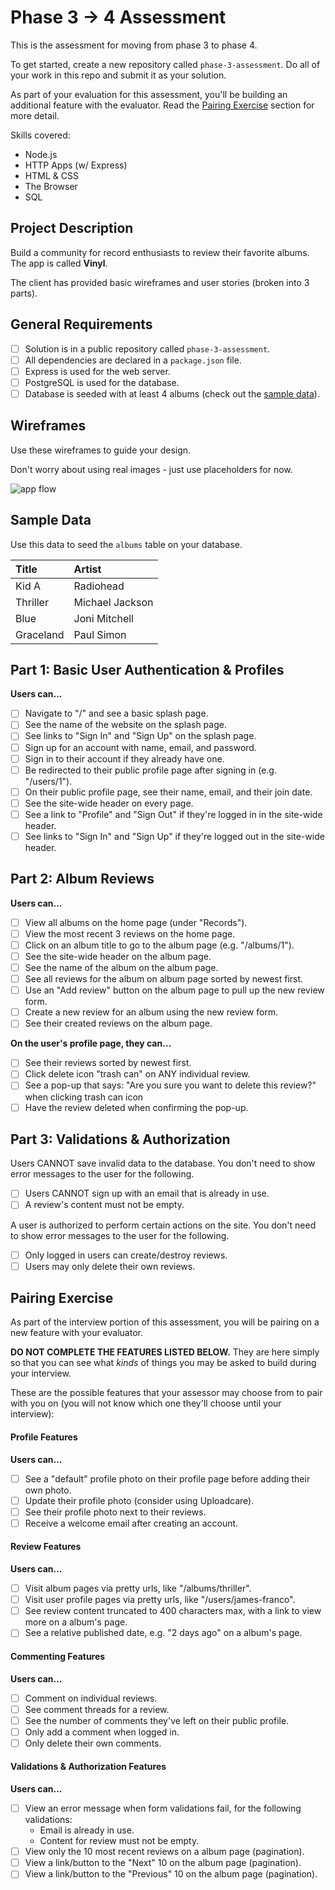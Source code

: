# Phase 3 -> 4 Assessment

This is the assessment for moving from phase 3 to phase 4.

To get started, create a new repository called `phase-3-assessment`. Do all of your work in this repo and submit it as your solution.

As part of your evaluation for this assessment, you'll be building an additional feature with the evaluator. Read the [Pairing Exercise](#pairing-exercise) section for more detail.

Skills covered:

- Node.js
- HTTP Apps (w/ Express)
- HTML & CSS
- The Browser
- SQL

## Project Description

Build a community for record enthusiasts to review their favorite albums. The app is called **Vinyl**.

The client has provided basic wireframes and user stories (broken into 3 parts).

## General Requirements

- [ ] Solution is in a public repository called `phase-3-assessment`.
- [ ] All dependencies are declared in a `package.json` file.
- [ ] Express is used for the web server.
- [ ] PostgreSQL is used for the database.
- [ ] Database is seeded with at least 4 albums (check out the [sample data](#sample-data)).

## Wireframes

Use these wireframes to guide your design.

Don't worry about using real images - just use placeholders for now.

![app flow](https://user-images.githubusercontent.com/709100/26892225-934387d8-4b85-11e7-82e3-d739b22f1dcf.png)

## Sample Data

Use this data to seed the `albums` table on your database.

| Title     | Artist          |
|:----------|:----------------|
| Kid A     | Radiohead       |
| Thriller  | Michael Jackson |
| Blue      | Joni Mitchell   |
| Graceland | Paul Simon      |

## Part 1: Basic User Authentication & Profiles

**Users can...**

- [ ] Navigate to "/" and see a basic splash page.
- [ ] See the name of the website on the splash page.
- [ ] See links to "Sign In" and "Sign Up" on the splash page.
- [ ] Sign up for an account with name, email, and password.
- [ ] Sign in to their account if they already have one.
- [ ] Be redirected to their public profile page after signing in (e.g. "/users/1").
- [ ] On their public profile page, see their name, email, and their join date.
- [ ] See the site-wide header on every page.
- [ ] See a link to "Profile" and "Sign Out" if they're logged in in the site-wide header.
- [ ] See links to "Sign In" and "Sign Up" if they're logged out in the site-wide header.

## Part 2: Album Reviews

**Users can...**

- [ ] View all albums on the home page (under "Records").
- [ ] View the most recent 3 reviews on the home page.
- [ ] Click on an album title to go to the album page (e.g. "/albums/1").
- [ ] See the site-wide header on the album page.
- [ ] See the name of the album on the album page.
- [ ] See all reviews for the album on album page sorted by newest first.
- [ ] Use an "Add review" button on the album page to pull up the new review form.
- [ ] Create a new review for an album using the new review form.
- [ ] See their created reviews on the album page.

**On the user's profile page, they can...**

- [ ] See their reviews sorted by newest first.
- [ ] Click delete icon "trash can" on ANY individual review.
- [ ] See a pop-up that says: "Are you sure you want to delete this review?" when clicking trash can icon
- [ ] Have the review deleted when confirming the pop-up.

## Part 3: Validations & Authorization

Users CANNOT save invalid data to the database. You don't need to show error messages to the user for the following.

- [ ] Users CANNOT sign up with an email that is already in use.
- [ ] A review's content must not be empty.

A user is authorized to perform certain actions on the site. You don't need to show error messages to the user for the following.

- [ ] Only logged in users can create/destroy reviews.
- [ ] Users may only delete their own reviews.

## Pairing Exercise

As part of the interview portion of this assessment, you will be pairing on a new feature with your evaluator.

**DO NOT COMPLETE THE FEATURES LISTED BELOW.** They are here simply so that you can see what _kinds_ of things you may be asked to build during your interview.

These are the possible features that your assessor may choose from to pair with you on (you will not know which one they'll choose until your interview):

#### Profile Features

**Users can...**

- [ ] See a "default" profile photo on their profile page before adding their own photo.
- [ ] Update their profile photo (consider using Uploadcare).
- [ ] See their profile photo next to their reviews.
- [ ] Receive a welcome email after creating an account.

#### Review Features

**Users can...**

- [ ] Visit album pages via pretty urls, like "/albums/thriller".
- [ ] Visit user profile pages via pretty urls, like "/users/james-franco".
- [ ] See review content truncated to 400 characters max, with a link to view more on a album's page.
- [ ] See a relative published date, e.g. "2 days ago" on a album's page.

#### Commenting Features

**Users can...**

- [ ] Comment on individual reviews.
- [ ] See comment threads for a review.
- [ ] See the number of comments they've left on their public profile.
- [ ] Only add a comment when logged in.
- [ ] Only delete their own comments.

#### Validations & Authorization Features

**Users can...**

- [ ] View an error message when form validations fail, for the following validations:
  - Email is already in use.
  - Content for review must not be empty.
- [ ] View only the 10 most recent reviews on a album page (pagination).
- [ ] View a link/button to the "Next" 10 on the album page (pagination).
- [ ] View a link/button to the "Previous" 10 on the album page (pagination).

